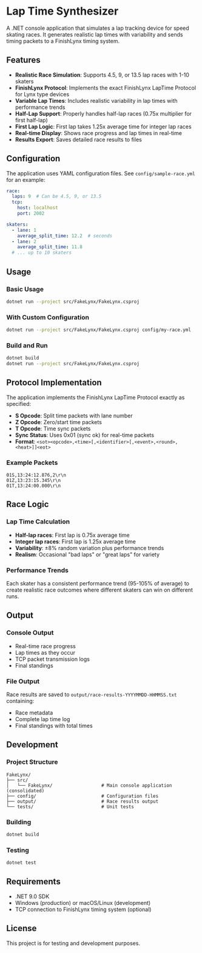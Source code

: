 # Lap Time Synthesizer

A .NET console application that simulates a lap tracking device for speed skating races. It generates realistic lap times with variability and sends timing packets to a FinishLynx timing system.

## Features

- **Realistic Race Simulation**: Supports 4.5, 9, or 13.5 lap races with 1-10 skaters
- **FinishLynx Protocol**: Implements the exact FinishLynx LapTime Protocol for Lynx type devices
- **Variable Lap Times**: Includes realistic variability in lap times with performance trends
- **Half-Lap Support**: Properly handles half-lap races (0.75x multiplier for first half-lap)
- **First Lap Logic**: First lap takes 1.25x average time for integer lap races
- **Real-time Display**: Shows race progress and lap times in real-time
- **Results Export**: Saves detailed race results to files

## Configuration

The application uses YAML configuration files. See `config/sample-race.yml` for an example:

```yaml
race:
  laps: 9  # Can be 4.5, 9, or 13.5
  tcp:
    host: localhost
    port: 2002

skaters:
  - lane: 1
    average_split_time: 12.2  # seconds
  - lane: 2
    average_split_time: 11.8
  # ... up to 10 skaters
```

## Usage

### Basic Usage
```bash
dotnet run --project src/FakeLynx/FakeLynx.csproj
```

### With Custom Configuration
```bash
dotnet run --project src/FakeLynx/FakeLynx.csproj config/my-race.yml
```

### Build and Run
```bash
dotnet build
dotnet run --project src/FakeLynx/FakeLynx.csproj
```

## Protocol Implementation

The application implements the FinishLynx LapTime Protocol exactly as specified:

- **S Opcode**: Split time packets with lane number
- **Z Opcode**: Zero/start time packets
- **T Opcode**: Time sync packets
- **Sync Status**: Uses 0x01 (sync ok) for real-time packets
- **Format**: `<sot><opcode>,<time>[,<identifier>[,<event>,<round>,<heat>]]<eot>`

### Example Packets
```
01S,13:24:12.876,2\r\n
01Z,13:23:15.345\r\n
01T,13:24:00.000\r\n
```

## Race Logic

### Lap Time Calculation
- **Half-lap races**: First lap is 0.75x average time
- **Integer lap races**: First lap is 1.25x average time
- **Variability**: ±8% random variation plus performance trends
- **Realism**: Occasional "bad laps" or "great laps" for variety

### Performance Trends
Each skater has a consistent performance trend (95-105% of average) to create realistic race outcomes where different skaters can win on different runs.

## Output

### Console Output
- Real-time race progress
- Lap times as they occur
- TCP packet transmission logs
- Final standings

### File Output
Race results are saved to `output/race-results-YYYYMMDD-HHMMSS.txt` containing:
- Race metadata
- Complete lap time log
- Final standings with total times

## Development

### Project Structure
```
FakeLynx/
├── src/
│   └── FakeLynx/                  # Main console application (consolidated)
├── config/                        # Configuration files
├── output/                        # Race results output
└── tests/                         # Unit tests
```

### Building
```bash
dotnet build
```

### Testing
```bash
dotnet test
```

## Requirements

- .NET 9.0 SDK
- Windows (production) or macOS/Linux (development)
- TCP connection to FinishLynx timing system (optional)

## License

This project is for testing and development purposes.
